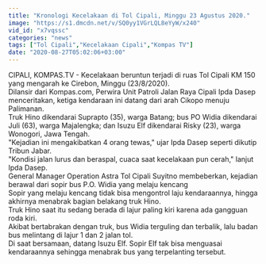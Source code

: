 ```yaml
---
title: "Kronologi Kecelakaan di Tol Cipali, Minggu 23 Agustus 2020."
image: "https://s1.dmcdn.net/v/SQ0yy1VGrLQL8eYyW/x240"
vid_id: "x7vqssc"
categories: "news"
tags: ["Tol Cipali","Kecelakaan Cipali","Kompas TV"]
date: "2020-08-27T05:02:06+03:00"
---
```

CIPALI, KOMPAS.TV - Kecelakaan beruntun terjadi di ruas Tol Cipali KM 150 yang mengarah ke Cirebon, Minggu (23/8/2020).   <br>Dilansir dari Kompas.com, Perwira Unit Patroli Jalan Raya Cipali Ipda Dasep menceritakan, ketiga kendaraan ini datang dari arah Cikopo menuju Palimanan.   <br>Truk Hino dikendarai Suprapto (35), warga Batang; bus PO Widia dikendarai Juli (63), warga Majalengka; dan Isuzu Elf dikendarai Risky (23), warga Wonogori, Jawa Tengah.   <br>&quot;Kejadian ini mengakibatkan 4 orang tewas,&quot; ujar Ipda Dasep seperti dikutip Tribun Jabar.   <br>&quot;Kondisi jalan lurus dan beraspal, cuaca saat kecelakaan pun cerah,&quot; lanjut Ipda Dasep.   <br>General Manager Operation Astra Tol Cipali Suyitno membeberkan, kejadian berawal dari sopir bus P.O. Widia yang melaju kencang   <br>Sopir yang melaju kencang tidak bisa mengontrol laju kendaraannya, hingga akhirnya menabrak bagian belakang truk Hino.   <br>Truk Hino saat itu sedang berada di lajur paling kiri karena ada gangguan roda kiri.   <br>Akibat bertabrakan dengan truk, bus Widia terguling dan terbalik, lalu badan bus melintang di lajur 1 dan 2 jalan tol.   <br>Di saat bersamaan, datang Isuzu Elf. Sopir Elf tak bisa menguasai kendaraannya sehingga menabrak bus yang terpelanting tersebut.   <br>
